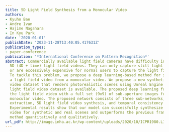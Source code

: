 ```yaml
---
title: 5D Light Field Synthesis from a Monocular Video
authors:
- Kyuho Bae
- Andre Ivan
- Hajime Nagahara
- In Kyu Park
date: '2020-01-01'
publishDate: '2023-11-28T13:40:05.417631Z'
publication_types:
- paper-conference
publication: '*International Conference on Pattern Recognition*'
abstract: Commercially available light field cameras have difficulty in capturing
  5D (4D + time) light field videos. They can only capture still light field images
  or are excessively expensive for normal users to capture the light field video.
  To tackle this problem, we propose a deep learning-based method for synthesizing
  a light field video from a monocular video. We propose a new synthetic light field
  video dataset that renders photorealistic scenes using Unreal Engine because no
  light field video dataset is available. The proposed deep learning framework synthesizes
  the light field video with a full set (9x9) of sub-aperture images from a normal
  monocular video. The proposed network consists of three sub-networks, namely, feature
  extraction, 5D light field video synthesis, and temporal consistency refinement.
  Experimental results show that our model can successfully synthesize the light field
  video for synthetic and real scenes and outperforms the previous frame-by-frame
  method quantitatively and qualitatively.
url_pdf: http://image.inha.ac.kr/wp-content/uploads/2020/10/ICPR1980.L1u63.pdf
---
```

